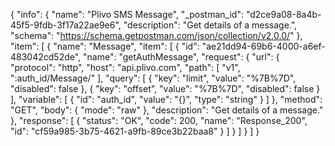 {
  "info": {
    "name": "Plivo SMS Message",
    "_postman_id": "d2ce9a08-8a4b-45f5-9fdb-3f17a22ae9e6",
    "description": "Get details of a message.",
    "schema": "https://schema.getpostman.com/json/collection/v2.0.0/"
  },
  "item": [
    {
      "name": "Message",
      "item": [
        {
          "id": "ae21dd94-69b6-4000-a6ef-483042cd52de",
          "name": "getAuthMessage",
          "request": {
            "url": {
              "protocol": "http",
              "host": "api.plivo.com",
              "path": [
                "v1",
                ":auth_id/Message/"
              ],
              "query": [
                {
                  "key": "limit",
                  "value": "%7B%7D",
                  "disabled": false
                },
                {
                  "key": "offset",
                  "value": "%7B%7D",
                  "disabled": false
                }
              ],
              "variable": [
                {
                  "id": "auth_id",
                  "value": "{}",
                  "type": "string"
                }
              ]
            },
            "method": "GET",
            "body": {
              "mode": "raw"
            },
            "description": "Get details of a message."
          },
          "response": [
            {
              "status": "OK",
              "code": 200,
              "name": "Response_200",
              "id": "cf59a985-3b75-4621-a9fb-89ce3b22baa8"
            }
          ]
        }
      ]
    }
  ]
}